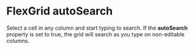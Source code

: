 FlexGrid autoSearch
===================

Select a cell in any column and start typing to search.
If the **autoSearch** property is set to true, the grid
will search as you type on non-editable columns.